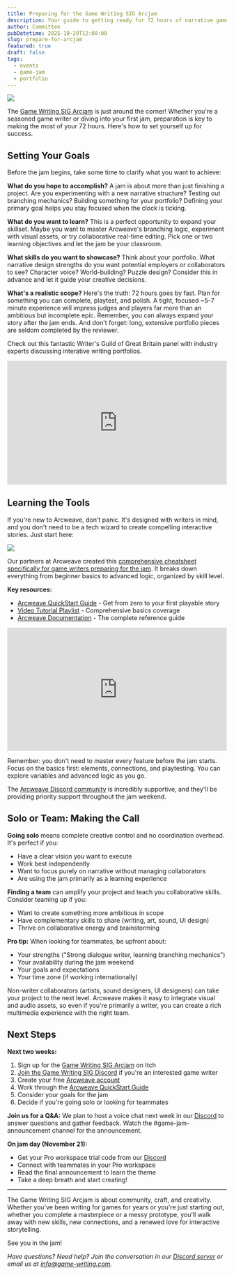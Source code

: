 ```yaml
---
title: Preparing for the Game Writing SIG Arcjam
description: Your guide to getting ready for 72 hours of narrative game creation
author: Committee
pubDatetime: 2025-10-29T12:00:00
slug: prepare-for-arcjam
featured: true
draft: false
tags:
  - events
  - game-jam
  - portfolio
---
```


![](@/assets/images/LoadingJam.png)

The [Game Writing SIG Arcjam](https://www.game-writing.com/posts/arcjam-announcement-2025) is just around the corner! Whether you're a seasoned game writer or diving into your first jam, preparation is key to making the most of your 72 hours. Here's how to set yourself up for success.

## Setting Your Goals

Before the jam begins, take some time to clarify what you want to achieve:

**What do you hope to accomplish?** A jam is about more than just finishing a project. Are you experimenting with a new narrative structure? Testing out branching mechanics? Building something for your portfolio? Defining your primary goal helps you stay focused when the clock is ticking.

**What do you want to learn?** This is a perfect opportunity to expand your skillset. Maybe you want to master Arcweave's branching logic, experiment with visual assets, or try collaborative real-time editing. Pick one or two learning objectives and let the jam be your classroom.

**What skills do you want to showcase?** Think about your portfolio. What narrative design strengths do you want potential employers or collaborators to see? Character voice? World-building? Puzzle design? Consider this in advance and let it guide your creative decisions.

**What's a realistic scope?** Here's the truth: 72 hours goes by fast. Plan for something you can complete, playtest, and polish. A tight, focused ~5-7 minute experience will impress judges and players far more than an ambitious but incomplete epic. Remember, you can always expand your story after the jam ends. And don't forget: long, extensive portfolio pieces are seldom completed by the reviewer.

Check out this fantastic Writer's Guild of Great Britain panel with industry experts discussing interative writing portfolios.

<div style="position: relative; padding-bottom: 56.25%; height: 0; overflow: hidden; max-width: 100%; margin: 0 auto;">
  <iframe style="position: absolute; top: 0; left: 0; width: 100%; height: 100%;" src="https://www.youtube.com/embed/NAudrdXPfKU" title="Interactive Writing Portfolios - creating interactive portfolios" frameborder="0" allowfullscreen></iframe>
</div>

## Learning the Tools

If you're new to Arcweave, don't panic. It's designed with writers in mind, and you don't need to be a tech wizard to create compelling interactive stories. Just start here:

[![](@/assets/images/arcweave-resources-for-game-writers.webp)](https://blog.arcweave.com/arcweave-cheat-sheet-for-game-writers)

Our partners at Arcweave created this [comprehensive cheatsheet specifically for game writers preparing for the jam](https://blog.arcweave.com/arcweave-cheat-sheet-for-game-writers). It breaks down everything from beginner basics to advanced logic, organized by skill level.

**Key resources:**

- [Arcweave QuickStart Guide](https://blog.arcweave.com/your-arcweave-quickstart-guide) - Get from zero to your first playable story
- [Video Tutorial Playlist](https://www.youtube.com/playlist?list=PLP2s5PcDiBdbJUFiw8gu8gK1IyFboWxFH) - Comprehensive basics coverage
- [Arcweave Documentation](https://docs.arcweave.com) - The complete reference guide

<div style="position: relative; padding-bottom: 56.25%; height: 0; overflow: hidden; max-width: 100%; margin: 0 auto;">
  <iframe style="position: absolute; top: 0; left: 0; width: 100%; height: 100%;" src="https://www.youtube.com/embed?listType=playlist&list=PLP2s5PcDiBdbJUFiw8gu8gK1IyFboWxFH" title="Arcweave Tutorial Videos" frameborder="0" allowfullscreen></iframe>
</div>

Remember: you don't need to master every feature before the jam starts. Focus on the basics first: elements, connections, and playtesting. You can explore variables and advanced logic as you go.

The [Arcweave Discord community](https://discord.gg/uJMFknx7zM) is incredibly supportive, and they'll be providing priority support throughout the jam weekend.

## Solo or Team: Making the Call

**Going solo** means complete creative control and no coordination overhead. It's perfect if you:

- Have a clear vision you want to execute
- Work best independently
- Want to focus purely on narrative without managing collaborators
- Are using the jam primarily as a learning experience

**Finding a team** can amplify your project and teach you collaborative skills. Consider teaming up if you:

- Want to create something more ambitious in scope
- Have complementary skills to share (writing, art, sound, UI design)
- Thrive on collaborative energy and brainstorming

**Pro tip:** When looking for teammates, be upfront about:

- Your strengths ("Strong dialogue writer, learning branching mechanics")
- Your availability during the jam weekend
- Your goals and expectations
- Your time zone (if working internationally)

Non-writer collaborators (artists, sound designers, UI designers) can take your project to the next level. Arcweave makes it easy to integrate visual and audio assets, so even if you're primarily a writer, you can create a rich multimedia experience with the right team.

## Next Steps

**Next two weeks:**

1. Sign up for the [Game Writing SIG Arcjam](https://itch.io/jam/game-writing-sig-arcjam-2025) on Itch
2. [Join the Game Writing SIG Discord](https://discord.gg/EStA2uKm4n) if you're an interested game writer
3. Create your free [Arcweave account](https://arcweave.com/)
4. Work through the [Arcweave QuickStart Guide](https://blog.arcweave.com/your-arcweave-quickstart-guide)
5. Consider your goals for the jam
6. Decide if you're going solo or looking for teammates

**Join us for a Q&A:** We plan to host a voice chat next week in our [Discord](https://discord.gg/EStA2uKm4n) to answer questions and gather feedback. Watch the #game-jam-announcement channel for the announcement.

**On jam day (November 21):**

- Get your Pro workspace trial code from our [Discord](https://discord.gg/EStA2uKm4n)
- Connect with teammates in your Pro workspace
- Read the final announcement to learn the theme
- Take a deep breath and start creating!

---

The Game Writing SIG Arcjam is about community, craft, and creativity. Whether you've been writing for games for years or you're just starting out, whether you complete a masterpiece or a messy prototype, you'll walk away with new skills, new connections, and a renewed love for interactive storytelling.

See you in the jam!

*Have questions? Need help? Join the conversation in our [Discord server](https://discord.gg/EStA2uKm4n) or email us at [info@game-writing.com](mailto:info@game-writing.com).*

